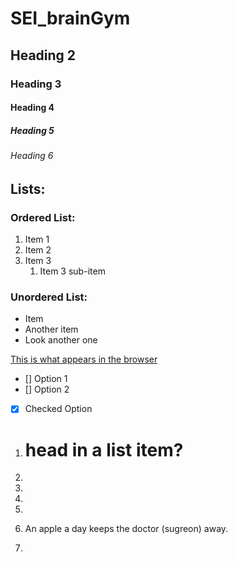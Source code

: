 # SEI_brainGym
## Heading 2
### Heading 3
#### Heading 4
##### Heading 5
###### Heading 6


<!-- Lists: -->
## Lists:

### Ordered List:

1. Item 1
2. Item 2
3. Item 3
    1. Item 3 sub-item

### Unordered List:

- Item
- Another item
- Look another one

[This is what appears in the browser](http://google.com.au "This is the tooltip")


<!-- Git Hub Specifics -->

- [] Option 1
- [] Option 2
- [x] Checked Option

1. # head in a list item? 

2. 

3. 

4. 

5. 

6. An apple a day keeps the doctor (sugreon) away. 

7. 


